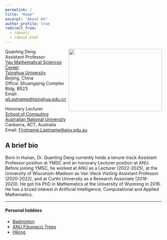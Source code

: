 ```yaml
---
permalink: /
title: "Home"
excerpt: "About me"
author_profile: true
redirect_from: 
  - /about/
  - /about.html
---
```


<!-- Machine artificial intelligence -> Human intelligence as time -> infinity, but the space of AI is not [Cauchy complete](https://en.wikipedia.org/wiki/Complete_metric_space). Welcome to my webpage! -->

<img align="right" width="300" height="200" src="images/deng.jpg">

Quanling Deng  
Assistant Professor    
[Yau Mathematical Sciences Center](https://ymsc.tsinghua.edu.cn/)     
[Tsinghua University](https://www.tsinghua.edu.cn/)        
Beijing, China      
Office: Shuangqing Complex Bldg. B523           
Email:  qlLastname@tsinghua.edu.cn  

Honorary Lecturer   
[School of Computing](https://comp.anu.edu.au/people/quanling-deng/)       
[Australian National University](https://www.anu.edu.au/)     
Canberra, ACT, Australia     
Email: Firstname.Lastname@anu.edu.au   



## A brief bio
Born in Hunan, Dr. Quanling Deng currently holds a tenure-track Assistant Professor position at YMSC and an honorary Lecturer position at ANU. Before joining YMSC, he worked at ANU as a Lecturer (2022-2025), at the University of Wisconsin-Madison as Van Vleck Visiting Assistant Professor (2020-2022), and at Curtin University as a Research Associate (2016-2020). He got his PhD in Mathematics at the University of Wyoming in 2016. He has a broad interest in Artificial Intelligence, Computational and Applied Mathematics.

<!-- Dr. Quanling Deng is a Lecturer at the ANU School of Computing. He was born in Hunan, China and moved to the USA to study mathematics in August 2011. He graduated with a Ph.D. in computational mathematics with a topic on finite element analysis at the University of Wyoming in May 2016. He then joined Curtin University in Australia as a research associate and mainly contributed to the development of isogeometric analysis. He was a short-term visiting scholar at INRIA Paris, AGH University of Science and Technology in Poland, École des Ponts ParisTech (ENPC), USTC, and others. In March 2020, he joined the Department of Mathematics at the University of Wisconsin-Madison as a Van Vleck visiting assistant professor and worked on modelling and prediction of Arctic sea-ice dynamics. Dr. Deng has authored 35+ peer-reviewed publications. Also, he has given 15+ invited presentations and 20+ contributed talks at conferences and seminars and organised five mini-symposia at international conferences. -->


* * *
#### Personal hobbies
- [Badminton](https://quanlingdeng.github.io/bady.html)
- [ANU Fibonacci Trees](https://quanlingdeng.github.io/fibo.html)
- [Hiking](https://quanlingdeng.github.io/hiking.html)

